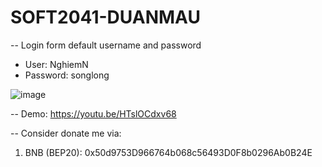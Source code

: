 # SOFT2041-DUANMAU

-- Login form default username and password
  - User: NghiemN
  - Password: songlong

![image](https://user-images.githubusercontent.com/52403567/138551368-3154d654-be64-4225-b20d-175553607338.png)


-- Demo: https://youtu.be/HTslOCdxv68

-- Consider donate me via:

1. BNB (BEP20): 0x50d9753D966764b068c56493D0F8b0296Ab0B24E
